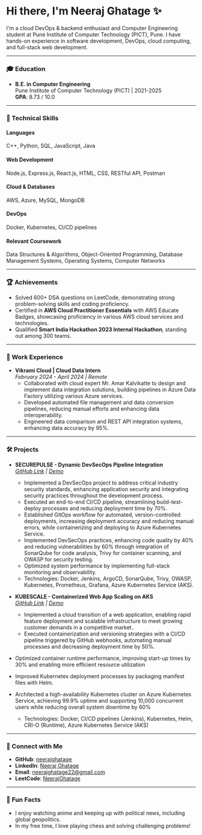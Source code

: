 # Hi there, I'm Neeraj Ghatage ✨

I'm a cloud DevOps & backend enthusiast and Computer Engineering student at Pune Institute of Computer Technology (PICT), Pune. I have hands-on experience in software development, DevOps, cloud computing, and full-stack web development.

---

### 🎓 Education

- **B.E. in Computer Engineering**  
  Pune Institute of Computer Technology (PICT) | 2021-2025  
  **GPA**: 8.73 / 10.0

---

### 🔧 Technical Skills

#### Languages
C++, Python, SQL, JavaScript, Java

#### Web Development
Node.js, Express.js, React.js, HTML, CSS, RESTful API, Postman

#### Cloud & Databases
AWS, Azure, MySQL, MongoDB

#### DevOps
Docker, Kubernetes, CI/CD pipelines

#### Relevant Coursework
Data Structures & Algorithms, Object-Oriented Programming, Database Management Systems, Operating Systems, Computer Networks

---

### 🏆 Achievements

- Solved 600+ DSA questions on LeetCode, demonstrating strong problem-solving skills and coding proficiency.
- Certified in **AWS Cloud Practitioner Essentials** with AWS Educate Badges, showcasing proficiency in various AWS cloud services and technologies.
- Qualified **Smart India Hackathon 2023 Internal Hackathon**, standing out among 300 teams.

---

### 💼 Work Experience

- **Vikrami Cloud | Cloud Data Intern**  
  *February 2024 - April 2024 | Remote*  
  - Collaborated with cloud expert Mr. Amar Kalvikatte to design and implement data integration solutions, building pipelines in Azure Data Factory utilizing various Azure services.
  - Developed automated file management and data conversion pipelines, reducing manual efforts and enhancing data interoperability.
  - Engineered data comparison and REST API integration systems, enhancing data accuracy by 95%.

---

### 🛠️ Projects

- **SECUREPULSE - Dynamic DevSecOps Pipeline Integration**  
  *[GitHub Link](https://github.com/neerajghatage/DevSecOps) | [Demo](https://drive.google.com/drive/folders/1kcWv1tBpmAdsr6ZNmUahGSq5HKv3Z24Z)*  
  - Implemented a DevSecOps project to address critical industry security standards, enhancing application security and integrating security practices throughout the development process.
  - Executed an end-to-end CI/CD pipeline, streamlining build-test-deploy processes and reducing deployment time by 70%.
  - Established GitOps workflow for automated, version-controlled deployments, increasing deployment accuracy and reducing manual errors, while containerizing and deploying to Azure Kubernetes Service.
  -  Implemented DevSecOps practices, enhancing code quality by 40% and reducing vulnerabilities by 60% through integration of SonarQube for code analysis, Trivy for container scanning, and OWASP for security testing.
  - Optimized system performance by implementing full-stack monitoring and observability.
  - Technologies: Docker, Jenkins, ArgoCD, SonarQube, Trivy, OWASP, Kubernetes, Prometheus, Grafana, Azure Kubernetes Service (AKS).


- **KUBESCALE - Containerized Web App Scaling on AKS**  
  *[GitHub Link](https://github.com/neerajghatage/Kubescale) | [Demo](https://drive.google.com/drive/folders/1BwiClpP-vdeAmNBedWCPOTsxASKrgGOb)*  
  -  Implemented a cloud transition of a web application, enabling rapid feature deployment and scalable infrastructure to meet growing customer demands in a competitive market..
  - Executed containerization and versioning strategies with a CI/CD pipeline triggered by GitHub webhooks, automating manual processes and decreasing deployment time by 50%.
- Optimized container runtime performance, improving start-up times by 30% and enabling more efficient resource utilization
- Improved Kubernetes deployment processes by packaging manifest files with Helm.
- Architected a high-availability Kubernetes cluster on Azure Kubernetes Service, achieving 99.9% uptime and supporting 10,000 concurrent users while reducing overall system downtime by 60%
  - Technologies:  Docker, CI/CD pipelines (Jenkins), Kubernetes, Helm, CRI-O (Runtime), Azure Kubernetes Service (AKS)

---

### 📧 Connect with Me

- **GitHub**: [neerajghatage](https://github.com/neerajghatage)  
- **LinkedIn**: [Neeraj Ghatage](https://www.linkedin.com/in/neeraj-ghatage/)  
- **Email**: neerajghatage22@gmail.com  
- **LeetCode**: [NeerajGhatage](https://leetcode.com/u/neeraj2_2346/)

---

### 🌱 Fun Facts

- I enjoy watching anime and keeping up with political news, including global geopolitics.
- In my free time, I love playing chess and solving challenging problems!

